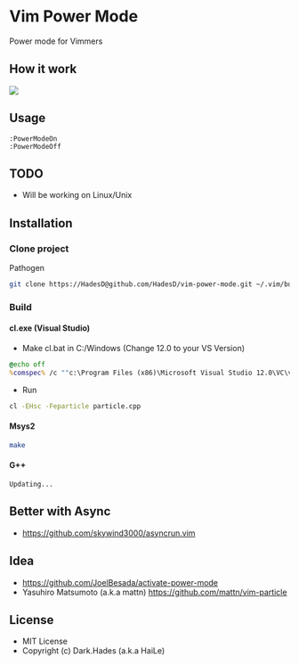 # Vim Power Mode

Power mode for Vimmers

## How it work

![](https://i.imgur.com/Z6nP3wO.gif)

## Usage

```vim
:PowerModeOn
:PowerModeOff
```

## TODO

- Will be working on Linux/Unix

## Installation

### Clone project

Pathogen

```bash
git clone https://HadesD@github.com/HadesD/vim-power-mode.git ~/.vim/bundle/vim-power-mode
```

### Build

#### cl.exe (Visual Studio)

- Make cl.bat in C:/Windows (Change 12.0 to your VS Version)

```bat
@echo off
%comspec% /c ""c:\Program Files (x86)\Microsoft Visual Studio 12.0\VC\vcvarsall.bat" x86 && cl.exe %*"
```

- Run

```bash
cl -EHsc -Feparticle particle.cpp
```

#### Msys2

```bash
make
```

#### G++

```
Updating...
```

## Better with Async

- https://github.com/skywind3000/asyncrun.vim

## Idea

- https://github.com/JoelBesada/activate-power-mode
- Yasuhiro Matsumoto (a.k.a mattn) https://github.com/mattn/vim-particle

## License

- MIT License
- Copyright (c) Dark.Hades (a.k.a HaiLe)

